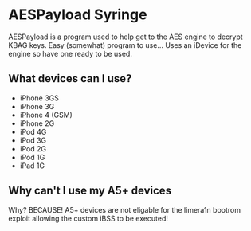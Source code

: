 AESPayload Syringe
=================
AESPayload is a program used to help get to the AES engine to decrypt KBAG
keys. Easy (somewhat) program to use... Uses an iDevice for the engine so
have one ready to be used.

What devices can I use?
----------------------
* iPhone 3GS
* iPhone 3G
* iPhone 4 (GSM)
* iPhone 2G
* iPod 4G
* iPod 3G
* iPod 2G
* iPod 1G
* iPad 1G

Why can't I use my A5+ devices
------------------------------
Why? BECAUSE! A5+ devices are not eligable for the limera1n bootrom exploit
allowing the custom iBSS to be executed!
